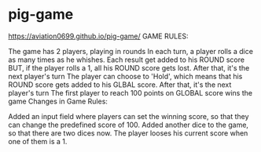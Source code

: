# pig-game
https://aviation0699.github.io/pig-game/
GAME RULES:

The game has 2 players, playing in rounds
In each turn, a player rolls a dice as many times as he whishes. Each result get added to his ROUND score
BUT, if the player rolls a 1, all his ROUND score gets lost. After that, it's the next player's turn
The player can choose to 'Hold', which means that his ROUND score gets added to his GLBAL score. After that, it's the next player's turn
The first player to reach 100 points on GLOBAL score wins the game
Changes in Game Rules:

Added an input field where players can set the winning score, so that they can change the predefined score of 100.
Added another dice to the game, so that there are two dices now. The player looses his current score when one of them is a 1.
